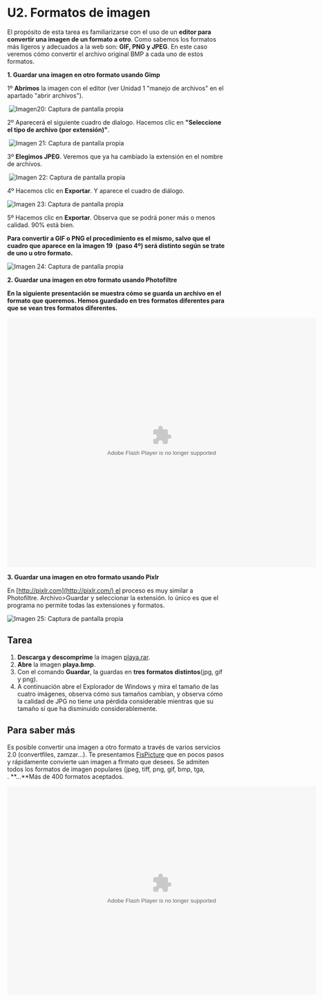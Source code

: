 # U2. Formatos de imagen

El propósito de esta tarea es familiarizarse con el uso de un **editor para convertir una imagen de un formato a otro**. Como sabemos los formatos más ligeros y adecuados a la web son: **GIF, PNG y JPEG**. En este caso veremos cómo convertir el archivo original BMP a cada uno de estos formatos.

**1\. Guardar una imagen en otro formato usando Gimp**

1º **Abrimos** la imagen con el editor (ver Unidad 1 "manejo de archivos" en el apartado "abrir archivos").


 ![Imagen20: Captura de pantalla propia](img/exportar1.jpg)




2º Aparecerá el siguiente cuadro de dialogo. Hacemos clic en **"Seleccione el tipo de archivo (por extensión)"**.


 ![Imagen 21: Captura de pantalla propia ](img/exportar2.jpg)


 

3º **Elegimos JPEG**. Veremos que ya ha cambiado la extensión en el nombre de archivos.


 ![Imagen 22: Captura de pantalla propia](img/exportar3.jpg)

4º Hacemos clic en **Exportar**. Y aparece el cuadro de diálogo.


![Imagen 23: Captura de pantalla propia](img/exportar_4.jpg)


  

5º Hacemos clic en **Exportar**. Observa que se podrá poner más o menos calidad. 90% está bien.

**Para convertir a GIF o PNG el procedimiento es el mismo, salvo que el cuadro que aparece en la imagen 19  (paso 4º) será distinto según se trate de uno u otro formato.**


![Imagen 24: Captura de pantalla propia](img/otros_formatos.jpg)


  

****2\. Guardar una imagen en otro formato usando Photofiltre****

**En la siguiente presentación se muestra cómo se guarda un archivo en el formato que queremos. Hemos guardado en tres formatos diferentes para que se vean tres formatos diferentes.**

<object type="application/x-shockwave-flash" data="http://aularagon.catedu.es/materialesaularagon2013/imagen/convertir.swf" width="715" height="577"><param name="src" value="http://aularagon.catedu.es/materialesaularagon2013/imagen/convertir.swf"></object>

**3\. Guardar una imagen en otro formato usando Pixlr**

En [http://pixlr.com](http://pixlr.com/) el proceso es muy similar a Photofiltre. Archivo>Guardar y seleccionar la extensión. lo único es que el programa no permite todas las extensiones y formatos.


![Imagen 25: Captura de pantalla propia](img/exportar_pxrl.jpg)




## Tarea

1.  **Descarga y descomprime** la imagen [playa.rar](http://aularagon.catedu.es/materialesaularagon2013/imagen/playa.rar).
2.  **Abre** la imagen **playa.bmp**.
3.  Con el comando **Guardar**, la guardas en **tres formatos distintos**(jpg, gif y png).
4.  A continuación abre el Explorador de Windows y mira el tamaño de las cuatro imágenes, observa cómo sus tamaños cambian, y observa cómo la calidad de JPG no tiene una pérdida considerable mientras que su tamaño sí que ha disminuido considerablemente.

## Para saber más

Es posible convertir una imagen a otro formato a través de varios servicios 2.0 (convertfiles, zamzar...). Te presentamos [FisPicture](http://www.fixpicture.org/index.php?LANG=es) que en pocos pasos y rápidamente convierte uan imagen a flrmato que desees. Se admiten todos los formatos de imagen populares (jpeg, tiff, png, gif, bmp, tga, . **...**Más de 400 formatos aceptados. 

<object type="application/x-shockwave-flash" data="http://aularagon.catedu.es/materialesaularagon2013/imagen/convertir2.swf" width="715" height="481"><param name="src" value="http://aularagon.catedu.es/materialesaularagon2013/imagen/convertir2.swf"></object>

